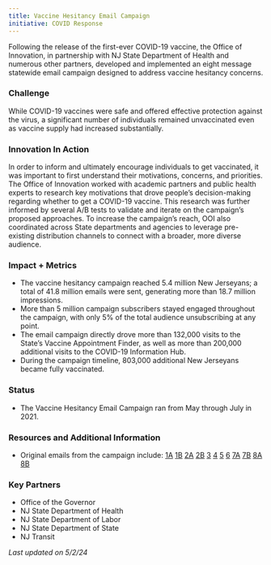 ```yaml
---
title: Vaccine Hesitancy Email Campaign
initiative: COVID Response
---
```


Following the release of the first-ever COVID-19 vaccine, the Office of Innovation, in partnership with NJ State Department of Health and numerous other partners, developed and implemented an eight message statewide email campaign designed to address vaccine hesitancy concerns.    

### Challenge  

While COVID-19 vaccines were safe and offered effective protection against the virus, a significant number of individuals remained unvaccinated even as vaccine supply had increased substantially.  

### Innovation In Action  

In order to inform and ultimately encourage individuals to get vaccinated, it was important to first understand their motivations, concerns, and priorities. The Office of Innovation worked with academic partners and public health experts to research key motivations that drove people’s decision-making regarding whether to get a COVID-19 vaccine. This research was further informed by several A/B tests to validate and iterate on the campaign’s proposed approaches. To increase the campaign’s reach, OOI also coordinated across State departments and agencies to leverage pre-existing distribution channels to connect with a broader, more diverse audience.

### Impact \+ Metrics

* The vaccine hesitancy campaign reached 5.4 million New Jerseyans; a total of 41.8 million emails were sent, generating more than 18.7 million impressions.  
* More than 5 million campaign subscribers stayed engaged throughout the campaign, with only 5% of the total audience unsubscribing at any point.  
* The email campaign directly drove more than 132,000 visits to the State’s Vaccine Appointment Finder, as well as more than 200,000 additional visits to the COVID-19 Information Hub.  
* During the campaign timeline, 803,000 additional New Jerseyans became fully vaccinated.

### Status

* The Vaccine Hesitancy Email Campaign ran from May through July in 2021\.

### Resources and Additional Information

* Original emails from the campaign include: [1A](https://urldefense.com/v3/__https://content.govdelivery.com/accounts/NJGOV/bulletins/2da2918__;!!J30X0ZrnC1oQtbA!JaMFG25JEERPDMbUOnYLgnHnJeipgv4KSOWC3IpMgorre8C4k8RGiGFeRy6qUCTTLzqpBqRvz6-gwqKMVhRORfDBfjH99w$) [1B](https://urldefense.com/v3/__https://content.govdelivery.com/accounts/NJGOV/bulletins/2da291a__;!!J30X0ZrnC1oQtbA!JaMFG25JEERPDMbUOnYLgnHnJeipgv4KSOWC3IpMgorre8C4k8RGiGFeRy6qUCTTLzqpBqRvz6-gwqKMVhRORfDmtVWoGg$) [2A](https://urldefense.com/v3/__https://content.govdelivery.com/accounts/NJGOV/bulletins/2e19c5f__;!!J30X0ZrnC1oQtbA!JaMFG25JEERPDMbUOnYLgnHnJeipgv4KSOWC3IpMgorre8C4k8RGiGFeRy6qUCTTLzqpBqRvz6-gwqKMVhRORfDRGEfnYQ$) [2B](https://urldefense.com/v3/__https://content.govdelivery.com/accounts/NJGOV/bulletins/2e19c65__;!!J30X0ZrnC1oQtbA!JaMFG25JEERPDMbUOnYLgnHnJeipgv4KSOWC3IpMgorre8C4k8RGiGFeRy6qUCTTLzqpBqRvz6-gwqKMVhRORfAZ_C_6zw$) [3](https://urldefense.com/v3/__https://content.govdelivery.com/accounts/NJGOV/bulletins/2e274ae__;!!J30X0ZrnC1oQtbA!JaMFG25JEERPDMbUOnYLgnHnJeipgv4KSOWC3IpMgorre8C4k8RGiGFeRy6qUCTTLzqpBqRvz6-gwqKMVhRORfDXmNL6bA$) [4](https://urldefense.com/v3/__https://content.govdelivery.com/accounts/NJGOV/bulletins/2e36cbb__;!!J30X0ZrnC1oQtbA!JaMFG25JEERPDMbUOnYLgnHnJeipgv4KSOWC3IpMgorre8C4k8RGiGFeRy6qUCTTLzqpBqRvz6-gwqKMVhRORfCHfDX6ag$) [5](https://urldefense.com/v3/__https://content.govdelivery.com/accounts/NJGOV/bulletins/2e476ca__;!!J30X0ZrnC1oQtbA!JaMFG25JEERPDMbUOnYLgnHnJeipgv4KSOWC3IpMgorre8C4k8RGiGFeRy6qUCTTLzqpBqRvz6-gwqKMVhRORfCgNjnULw$) [6](https://urldefense.com/v3/__https://content.govdelivery.com/accounts/NJGOV/bulletins/2e561e2__;!!J30X0ZrnC1oQtbA!JaMFG25JEERPDMbUOnYLgnHnJeipgv4KSOWC3IpMgorre8C4k8RGiGFeRy6qUCTTLzqpBqRvz6-gwqKMVhRORfBmczJ-wg$) [7A](https://urldefense.com/v3/__https://content.govdelivery.com/accounts/NJGOV/bulletins/2e665b4__;!!J30X0ZrnC1oQtbA!JaMFG25JEERPDMbUOnYLgnHnJeipgv4KSOWC3IpMgorre8C4k8RGiGFeRy6qUCTTLzqpBqRvz6-gwqKMVhRORfB1YUP3Vw$) [7B](https://urldefense.com/v3/__https://content.govdelivery.com/accounts/NJGOV/bulletins/2e665b7__;!!J30X0ZrnC1oQtbA!JaMFG25JEERPDMbUOnYLgnHnJeipgv4KSOWC3IpMgorre8C4k8RGiGFeRy6qUCTTLzqpBqRvz6-gwqKMVhRORfBQSJThFQ$) [8A](https://urldefense.com/v3/__https://content.govdelivery.com/accounts/NJGOV/bulletins/2e7592a__;!!J30X0ZrnC1oQtbA!JaMFG25JEERPDMbUOnYLgnHnJeipgv4KSOWC3IpMgorre8C4k8RGiGFeRy6qUCTTLzqpBqRvz6-gwqKMVhRORfCb8XZU8A$) [8B](https://urldefense.com/v3/__https://content.govdelivery.com/accounts/NJGOV/bulletins/2e7592b__;!!J30X0ZrnC1oQtbA!JaMFG25JEERPDMbUOnYLgnHnJeipgv4KSOWC3IpMgorre8C4k8RGiGFeRy6qUCTTLzqpBqRvz6-gwqKMVhRORfABGPDseg$)

### Key Partners

* Office of the Governor  
* NJ State Department of Health  
* NJ State Department of Labor  
* NJ State Department of State  
* NJ Transit

*Last updated on 5/2/24*
